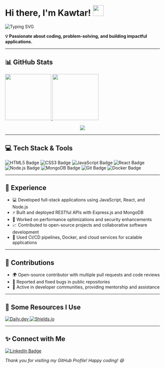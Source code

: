 <!-- Replace 'kawtarlabzae' with your GitHub username everywhere needed! -->

<h1>
  Hi there, I'm Kawtar! 
  <img src="https://media.giphy.com/media/hvRJCLFzcasrR4ia7z/giphy.gif" width="35">
</h1>

<!-- Typing SVG (optional, just a fun touch) -->
<img src="https://readme-typing-svg.herokuapp.com?size=25&duration=4000&color=198cff&center=false&vCenter=false&lines=Welcome+to+my+GitHub+Profile!;I'm+a+Full-Stack+Developer;Open+to+Collaborations;Always+Learning+New+Technologies" alt="Typing SVG" />

<p>
  <b>💡 Passionate about coding, problem-solving, and building impactful applications.</b>
</p>

<hr>

<h2>📊 GitHub Stats</h2>
<a href="#">
  <img src="https://github-readme-stats.vercel.app/api?username=kawtarlabzae&theme=tokyonight&show_icons=true" height="150" />
</a>
<a href="#">
  <img src="https://github-readme-stats.vercel.app/api/top-langs/?username=kawtarlabzae&langs_count=5&theme=tokyonight&layout=compact" height="150" />
</a>
<br>
<p align="center">
  <img src="https://github-readme-activity-graph.vercel.app/graph?username=ouvh&theme=radical" />
</p>


<hr>

<h2>💻 Tech Stack & Tools</h2>
<p>
  <img src="https://img.shields.io/badge/-HTML5-E34F26?style=for-the-badge&logo=HTML5&logoColor=white" alt="HTML5 Badge" />
  <img src="https://img.shields.io/badge/-CSS3-1572B6?style=for-the-badge&logo=CSS3&logoColor=white" alt="CSS3 Badge" />
  <img src="https://img.shields.io/badge/-JavaScript-F7DF1E?style=for-the-badge&logo=javascript&logoColor=black" alt="JavaScript Badge" />
  <img src="https://img.shields.io/badge/-React-61DAFB?style=for-the-badge&logo=react&logoColor=black" alt="React Badge" />
  <img src="https://img.shields.io/badge/-Node.js-339933?style=for-the-badge&logo=node.js&logoColor=white" alt="Node.js Badge" />
  <img src="https://img.shields.io/badge/-MongoDB-4EA94B?style=for-the-badge&logo=mongodb&logoColor=white" alt="MongoDB Badge" />
  <img src="https://img.shields.io/badge/-Git-F05032?style=for-the-badge&logo=git&logoColor=white" alt="Git Badge" />
  <img src="https://img.shields.io/badge/-Docker-2496ED?style=for-the-badge&logo=docker&logoColor=white" alt="Docker Badge" />
</p>

<hr>

<h2>💼 Experience</h2>
<ul>
  <li>💻 Developed full-stack applications using JavaScript, React, and Node.js</li>
  <li>⚡ Built and deployed RESTful APIs with Express.js and MongoDB</li>
  <li>🚀 Worked on performance optimizations and security enhancements</li>
  <li>📈 Contributed to open-source projects and collaborative software development</li>
  <li>🔧 Used CI/CD pipelines, Docker, and cloud services for scalable applications</li>
</ul>

<hr>

<h2>🔗 Contributions</h2>
<ul>
  <li>🌍 Open-source contributor with multiple pull requests and code reviews</li>
  <li>🐛 Reported and fixed bugs in public repositories</li>
  <li>📢 Active in developer communities, providing mentorship and assistance</li>
</ul>

<hr>

<h2>🚀 Some Resources I Use</h2>
<p>
  <a href="https://app.daily.dev/">
    <img src="https://img.shields.io/badge/daily.dev-232B2B?style=for-the-badge&logo=daily.dev&logoColor=white" alt="Daily.dev" />
  </a>

  <a href="https://shields.io/">
    <img src="https://img.shields.io/badge/Shields.io-Building_Badges-Informational?style=for-the-badge&logo=none" alt="Shields.io" />
  </a>
</p>

<hr>

<h2>✨ Connect with Me</h2>
<p>
  <a href="www.linkedin.com/in/kawtar-labzae/">
    <img src="https://img.shields.io/badge/LinkedIn-0077B5?style=for-the-badge&logo=linkedin&logoColor=white" alt="LinkedIn Badge"/>
  </a>
</p>

<p>
  <i>Thank you for visiting my GitHub Profile! Happy coding! 😄</i>
</p>
